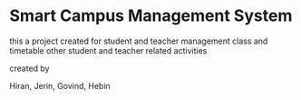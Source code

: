 # Smart Campus Management System

this a project created for student and teacher management class and timetable other student and teacher related activities

created by

Hiran, Jerin, Govind, Hebin
